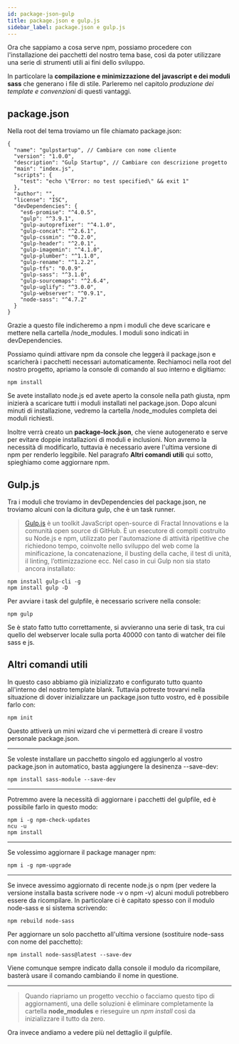 ```yaml
---
id: package-json-gulp
title: package.json e gulp.js
sidebar_label: package.json e gulp.js
---
```


Ora che sappiamo a cosa serve npm, possiamo procedere con l'installazione dei pacchetti del nostro tema base, così da poter utilizzare una serie di strumenti utili ai fini dello sviluppo. 

In particolare la __compilazione e minimizzazione del javascript e dei moduli sass__ che generano i file di stile.
Parleremo nel capitolo *produzione dei template e convenzioni* di questi vantaggi.

## package.json
Nella root del tema troviamo un file chiamato package.json:

```
{
  "name": "gulpstartup", // Cambiare con nome cliente
  "version": "1.0.0",
  "description": "Gulp Startup", // Cambiare con descrizione progetto
  "main": "index.js",
  "scripts": {
    "test": "echo \"Error: no test specified\" && exit 1"
  },
  "author": "",
  "license": "ISC",
  "devDependencies": {
    "es6-promise": "^4.0.5",
    "gulp": "^3.9.1",
    "gulp-autoprefixer": "^4.1.0",
    "gulp-concat": "^2.6.1",
    "gulp-cssmin": "^0.2.0",
    "gulp-header": "^2.0.1",
    "gulp-imagemin": "^4.1.0",
    "gulp-plumber": "^1.1.0",
    "gulp-rename": "^1.2.2",
    "gulp-tfs": "0.0.9",
    "gulp-sass": "^3.1.0",
    "gulp-sourcemaps": "^2.6.4",
    "gulp-uglify": "^3.0.0",
    "gulp-webserver": "^0.9.1",
    "node-sass": "^4.7.2"
  }
}
```

Grazie a questo file indicheremo a npm i moduli che deve scaricare e mettere nella cartella /node_modules. I moduli sono indicati in devDependencies.

Possiamo quindi attivare npm da console che leggerà il package.json e scaricherà i pacchetti necessari automaticamente. Rechiamoci nella root del nostro progetto, apriamo la console di comando al suo interno e digitiamo:

```
npm install
```

Se avete installato node.js ed avete aperto la console nella path giusta, npm inizierà a scaricare tutti i moduli installati nel package.json.
Dopo alcuni minuti di installazione, vedremo la cartella /node_modules completa dei moduli richiesti.

Inoltre verrà creato un __package-lock.json__, che viene autogenerato e serve per evitare doppie installazioni di moduli e inclusioni. Non avremo la necessità di modificarlo, tuttavia è necessario avere l'ultima versione di npm per renderlo leggibile. Nel paragrafo __Altri comandi utili__ qui sotto, spieghiamo come aggiornare npm. 

## Gulp.js
Tra i moduli che troviamo in devDependencies del package.json, ne troviamo alcuni con la dicitura gulp, che è un task runner.

> [Gulp.js](https://gulpjs.com/) è un toolkit JavaScript open-source di Fractal Innovations e la comunità open source di GitHub. È un esecutore di compiti costruito su Node.js e npm, utilizzato per l'automazione di attività ripetitive che richiedono tempo, coinvolte nello sviluppo del web come la minificazione, la concatenazione, il busting della cache, il test di unità, il linting, l’ottimizzazione ecc.
Nel caso in cui Gulp non sia stato ancora installato:

```
npm install gulp-cli -g
npm install gulp -D
```

Per avviare i task del gulpfile, è necessario scrivere nella console:

```
npm gulp
```

Se è stato fatto tutto correttamente, si avvieranno una serie di task, tra cui quello del webserver locale sulla porta 40000 con tanto di watcher dei file sass e js.

## Altri comandi utili

In questo caso abbiamo già inizializzato e configurato tutto quanto all'interno del nostro template blank. Tuttavia potreste trovarvi nella situazione di dover inizializzare un package.json tutto vostro, ed è possibile farlo con:

```
npm init
```

Questo attiverà un mini wizard che vi permetterà di creare il vostro personale package.json. 

----

Se voleste installare un pacchetto singolo ed aggiungerlo al vostro package.json in automatico, basta aggiungere la desinenza --save-dev:

```
npm install sass-module --save-dev
```

----

Potremmo avere la necessità di aggiornare i pacchetti del gulpfile, ed è possibile farlo in questo modo:

```
npm i -g npm-check-updates
ncu -u
npm install
```

----

Se volessimo aggiornare il package manager npm:

```
npm i -g npm-upgrade
```

----

Se invece avessimo aggiornato di recente node.js o npm (per vedere la versione installa basta scrivere node -v o npm -v) alcuni moduli potrebbero essere da ricompilare. 
In particolare ci è capitato spesso con il modulo node-sass e si sistema scrivendo:

```
npm rebuild node-sass
```

Per aggiornare un solo pacchetto all'ultima versione (sostituire node-sass con nome del pacchetto):

```
npm install node-sass@latest --save-dev
```



Viene comunque sempre indicato dalla console il modulo da ricompilare, basterà usare il comando cambiando il nome in questione.

----

>Quando riapriamo un progetto vecchio o facciamo questo tipo di aggiornamenti, una delle soluzioni è eliminare completamente la cartella __node_modules__ e rieseguire un _npm install_ così da inizializzare il tutto da zero.


Ora invece andiamo a vedere più nel dettaglio il gulpfile.
